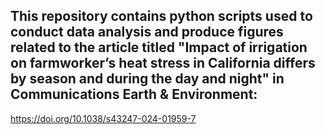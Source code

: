 ## This repository contains python scripts used to conduct data analysis and produce figures related to the article titled "Impact of irrigation on farmworker’s heat stress in California differs by season and during the day and night" in Communications Earth & Environment:
https://doi.org/10.1038/s43247-024-01959-7
